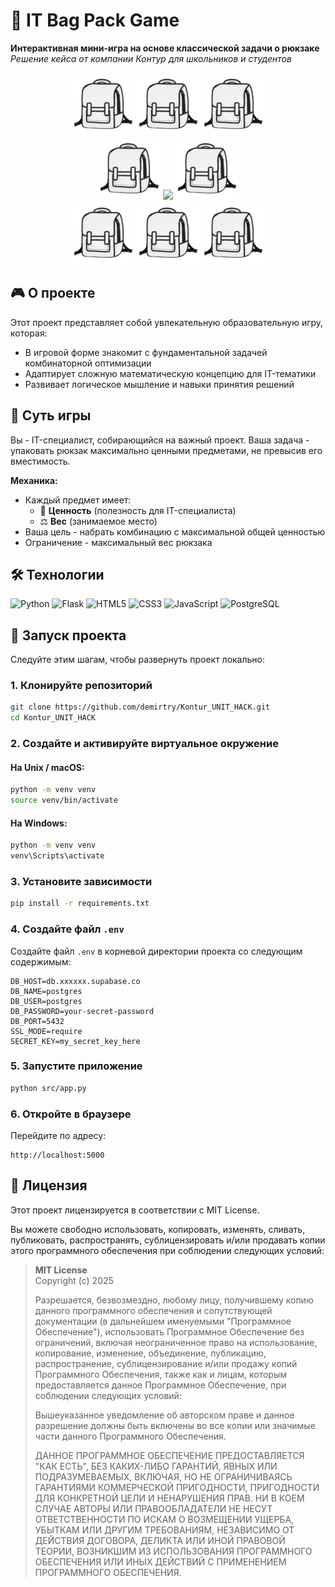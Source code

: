 # 🎒 IT Bag Pack Game

**Интерактивная мини-игра на основе классической задачи о рюкзаке**  
*Решение кейса от компании Контур для школьников и студентов*

<div style="display: flex; flex-direction: column; align-items: center;">
  <div>
    <img src="src/static/favicon/bagpack.png" width="100"/>
    <img src="src/static/favicon/bagpack.png" width="100"/>
    <img src="src/static/favicon/bagpack.png" width="100"/>
  </div>
  <div>
    <img src="src/static/favicon/bagpack.png" width="100"/>
    <img src="https://github.com/user-attachments/assets/f7a5dfb2-3a10-427d-937f-8400bb37c58d" width="100"/>
    <img src="src/static/favicon/bagpack.png" width="100"/>
  </div>
  <div>
    <img src="src/static/favicon/bagpack.png" width="100"/>
    <img src="src/static/favicon/bagpack.png" width="100"/>
    <img src="src/static/favicon/bagpack.png" width="100"/>
  </div>
</div>


## 🎮 О проекте

Этот проект представляет собой увлекательную образовательную игру, которая:
- В игровой форме знакомит с фундаментальной задачей комбинаторной оптимизации
- Адаптирует сложную математическую концепцию для IT-тематики
- Развивает логическое мышление и навыки принятия решений

## 🧩 Суть игры

Вы - IT-специалист, собирающийся на важный проект. Ваша задача - упаковать рюкзак максимально ценными предметами, не превысив его вместимость.

**Механика:**
- Каждый предмет имеет:
    - 💎 **Ценность** (полезность для IT-специалиста)
    - ⚖️ **Вес** (занимаемое место)
- Ваша цель - набрать комбинацию с максимальной общей ценностью
- Ограничение - максимальный вес рюкзака

## 🛠 Технологии

![Python](https://img.shields.io/badge/Python-3.11-blue?logo=python)
![Flask](https://img.shields.io/badge/Flask-3.1.1-lightgrey?logo=flask)
![HTML5](https://img.shields.io/badge/HTML5-E34F26?logo=html5&logoColor=white)
![CSS3](https://img.shields.io/badge/CSS3-1572B6?logo=css3&logoColor=white)
![JavaScript](https://img.shields.io/badge/JavaScript-ES6+-yellow?logo=javascript)
![PostgreSQL](https://img.shields.io/badge/PostgreSQL-316192?logo=postgresql&logoColor=white&style=flat-square )

## 🚀 Запуск проекта

Следуйте этим шагам, чтобы развернуть проект локально:

### 1. Клонируйте репозиторий

```bash
git clone https://github.com/demirtry/Kontur_UNIT_HACK.git
cd Kontur_UNIT_HACK
```

### 2. Создайте и активируйте виртуальное окружение

#### На Unix / macOS:

```bash
python -m venv venv
source venv/bin/activate
```

#### На Windows:

```bash
python -m venv venv
venv\Scripts\activate
```

### 3. Установите зависимости

```bash
pip install -r requirements.txt
```

### 4. Создайте файл `.env`

Создайте файл `.env` в корневой директории проекта со следующим содержимым:

```
DB_HOST=db.xxxxxx.supabase.co
DB_NAME=postgres
DB_USER=postgres
DB_PASSWORD=your-secret-password
DB_PORT=5432
SSL_MODE=require
SECRET_KEY=my_secret_key_here
```

### 5. Запустите приложение

```bash
python src/app.py
```

### 6. Откройте в браузере

Перейдите по адресу:

```
http://localhost:5000
```

## 📄 Лицензия

Этот проект лицензируется в соответствии с MIT License.

Вы можете свободно использовать, копировать, изменять, сливать, публиковать, распространять, сублицензировать и/или продавать копии этого программного обеспечения при соблюдении следующих условий:

> **MIT License**  
> Copyright (c) 2025  
>  
> Разрешается, безвозмездно, любому лицу, получившему копию данного программного обеспечения и сопутствующей документации (в дальнейшем именуемыми "Программное Обеспечение"), использовать Программное Обеспечение без ограничений, включая неограниченное право на использование, копирование, изменение, объединение, публикацию, распространение, сублицензирование и/или продажу копий Программного Обеспечения, также как и лицам, которым предоставляется данное Программное Обеспечение, при соблюдении следующих условий:  
>  
> Вышеуказанное уведомление об авторском праве и данное разрешение должны быть включены во все копии или значимые части данного Программного Обеспечения.  
>  
> ДАННОЕ ПРОГРАММНОЕ ОБЕСПЕЧЕНИЕ ПРЕДОСТАВЛЯЕТСЯ "КАК ЕСТЬ", БЕЗ КАКИХ-ЛИБО ГАРАНТИЙ, ЯВНЫХ ИЛИ ПОДРАЗУМЕВАЕМЫХ, ВКЛЮЧАЯ, НО НЕ ОГРАНИЧИВАЯСЬ ГАРАНТИЯМИ КОММЕРЧЕСКОЙ ПРИГОДНОСТИ, ПРИГОДНОСТИ ДЛЯ КОНКРЕТНОЙ ЦЕЛИ И НЕНАРУШЕНИЯ ПРАВ. НИ В КОЕМ СЛУЧАЕ АВТОРЫ ИЛИ ПРАВООБЛАДАТЕЛИ НЕ НЕСУТ ОТВЕТСТВЕННОСТИ ПО ИСКАМ О ВОЗМЕЩЕНИИ УЩЕРБА, УБЫТКАМ ИЛИ ДРУГИМ ТРЕБОВАНИЯМ, НЕЗАВИСИМО ОТ ДЕЙСТВИЯ ДОГОВОРА, ДЕЛИКТА ИЛИ ИНОЙ ПРАВОВОЙ ТЕОРИИ, ВОЗНИКШИМ ИЗ ИСПОЛЬЗОВАНИЯ ПРОГРАММНОГО ОБЕСПЕЧЕНИЯ ИЛИ ИНЫХ ДЕЙСТВИЙ С ПРИМЕНЕНИЕМ ПРОГРАММНОГО ОБЕСПЕЧЕНИЯ.

